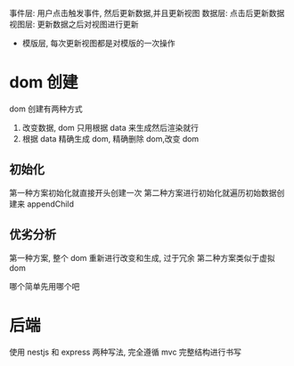 事件层: 用户点击触发事件, 然后更新数据,并且更新视图
数据层: 点击后更新数据
视图层: 更新数据之后对视图进行更新

- 模版层, 每次更新视图都是对模版的一次操作

# dom 创建

dom 创建有两种方式

1. 改变数据, dom 只用根据 data 来生成然后渲染就行
2. 根据 data 精确生成 dom, 精确删除 dom,改变 dom

## 初始化

第一种方案初始化就直接开头创建一次
第二种方案进行初始化就遍历初始数据创建来 appendChild

## 优劣分析

第一种方案, 整个 dom 重新进行改变和生成, 过于冗余
第二种方案类似于虚拟 dom

哪个简单先用哪个吧

# 后端

使用 nestjs 和 express 两种写法, 完全遵循 mvc 完整结构进行书写
